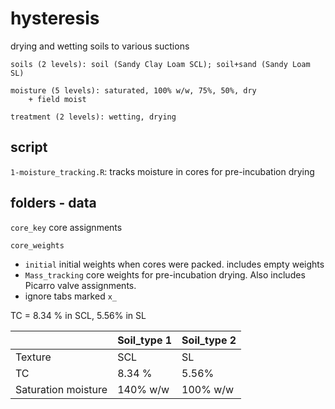 # hysteresis
drying and wetting soils to various suctions

	soils (2 levels): soil (Sandy Clay Loam SCL); soil+sand (Sandy Loam SL)

	moisture (5 levels): saturated, 100% w/w, 75%, 50%, dry
		+ field moist
	
	treatment (2 levels): wetting, drying

## script
`1-moisture_tracking.R`:	tracks moisture in cores for pre-incubation drying


## folders - data
`core_key` core assignments

`core_weights` 

 - `initial` initial weights when cores were packed. includes empty weights
 - `Mass_tracking` core weights for pre-incubation drying. Also includes Picarro valve assignments.
 - ignore tabs marked `x_`
 
 
 
 TC = 8.34 % in SCL, 5.56% in SL

||Soil_type 1|Soil_type 2|
|--|--|--|
Texture| SCL | SL|
TC| 8.34 %| 5.56% |
Saturation moisture| 140% w/w| 100% w/w

